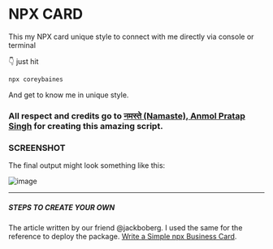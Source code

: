 # NPX CARD
This my NPX card unique style to connect with me directly via console or terminal

👇 just hit 
```bash
npx coreybaines
```
And get to know me in unique style.

### All respect and credits go to <a href="https://github.com/anmol098/">नमस्ते (Namaste), Anmol Pratap Singh</a> for creating this amazing script.

### SCREENSHOT

The final output might look something like this:

![image](https://github.com/anmol098/npx_card/blob/master/demo.gif)


<hr/>

##### STEPS TO CREATE YOUR OWN
The article written by our friend @jackboberg. I used the same for the reference to deploy the package. 
[Write a Simple npx Business Card](https://studioelsa.se/blog/open-source-oss-npx-business-card). 
